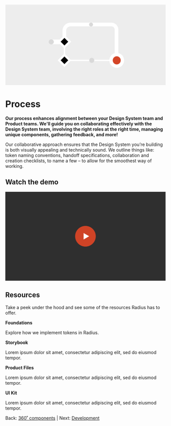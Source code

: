 ![Alternative Text](../assets/images/process.svg)

# Process

**Our process enhances alignment between your Design System team and Product teams. We'll guide you on collaborating effectively with the Design System team, involving the right roles at the right time, managing unique components, gathering feedback, and more!**

Our collaborative approach ensures that the Design System you’re building is both visually appealing and technically sound. We outline things like: token naming conventions, handoff specifications, collaboration and creation checklists, to name a few – to allow for the smoothest way of working.

## Watch the demo

![Alternative Text](../assets/images/demo-placeholder.svg)

## Resources

Take a peek under the hood and see some of the resources Radius has to offer.

**Foundations**

Explore how we implement tokens in Radius.

**Storybook**

Lorem ipsum dolor sit amet, consectetur adipiscing elit, sed do eiusmod tempor.

**Product Files**

Lorem ipsum dolor sit amet, consectetur adipiscing elit, sed do eiusmod tempor.

**UI Kit**

Lorem ipsum dolor sit amet, consectetur adipiscing elit, sed do eiusmod tempor.

Back: [360˚ components](360-components.md) | Next: [Development](development.md)